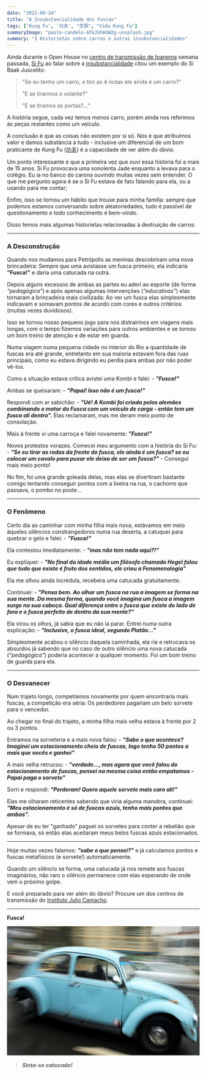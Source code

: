 ```yaml
---
date: "2022-09-24"
title: "A Insubstancialidade dos Fuscas"
tags: ['Kung Fu', '功夫', "念頭", "Vida Kung Fu"]
summaryImage: "paolo-candelo-ATkJUh6OW2g-unsplash.jpg"
summary: "3 Historietas sobre carros e outras insubstancialidades"
---
```


Ainda durante o Open House no [centro de transmissão de Ipanema](https://mestrejuliocamacho.com/os-centros/) semana passada, [Si Fu](http://mestrejuliocamacho.com "Mestre Julio Camacho") ao falar sobre a [insubstancialidade](../3-registros-da-existencia) citou um exemplo do Si Baak Juscelito:

> "Se eu tenho um carro, e tiro as 4 rodas ele ainda é um carro?"
> 
> "E se tirarmos o volante?"
> 
> "E se tiramos as portas?..."

A história segue, cada vez temos menos carro, porém ainda nos referimos às peças restantes como um veículo.

A conclusão é que as coisas não existem por si só.  Nós é que atribuímos valor e damos substância a tudo - inclusive um diferencial de um bom praticante de Kung Fu ([功夫](https://www.mdbg.net/chinese/dictionary?page=chardict&cdcanoce=0&cdqchi=%E5%8A%9F%E5%A4%AB)) é a capacidade de ver além do óbvio.

Um ponto interessante é que a primeira vez que ouvi essa história foi a mais de 15 anos. Si Fu provocava uma sonolenta Jade enquanto a levava para o colégio. Eu ia no banco do carona ouvindo muitas vezes sem entender. O que me pergunto agora é se o Si Fu estava de fato falando para ela, ou a usando para me contar;

Enfim, isso se tornou um hábito que trouxe para minha família: sempre que podemos estamos conversando sobre aleatoriedades, tudo é passível de questionamento e todo conhecimento é bem-vindo.

Disso temos mais algumas historietas relacionadas à destruição de carros:

***

### A Desconstrução

Quando nos mudamos para Petrópolis as meninas descobriram uma nova brincadeira: Sempre que uma avistasse um fusca primeiro, ela indicaria __"Fusca!"__ e daria uma catucada na outra.

Depois alguns excessos de ambas as partes eu aderi ao esporte (de forma *“pedagógica"*) e após apenas algumas intervenções (*“educativas”*) elas tornaram a brincadeira mais civilizada: Ao ver um fusca elas simplesmente indicavam e somavam pontos de acordo com cores e outros critérios (muitas vezes duvidosos).

Isso se tornou nosso pequeno jogo para nos distrairmos em viagens mais longas, com o tempo fizemos variações para outros ambientes e se tornou um bom treino de atenção e de estar em guarda.

Numa viagem numa pequena cidade no interior do Rio a quantidade de fuscas era até grande, entretanto em sua maioria estavam fora das ruas principais, como eu estava dirigindo eu perdia para ambas por não poder vê-los.

Como a situação estava crítica avistei uma Kombi e falei: - *__"Fusca!"__*

Ambas se queixaram: - *__"Papai! Isso não é um fusca!"__*

Respondi com ar sabichão: - ***"Ué! A Kombi foi criada pelos alemães combinando o motor do Fusca com um veículo de carga - então tem um fusca ali dentro".*** Elas reclamaram, mas me deram meio ponto de consolação.

Mais à frente vi uma carroça e falei novamente: ***"Fusca!"*** 

Novos protestos vorazes. Comecei meu argumento com a história do Si Fu: - ***"Se eu tirar as rodas da frente do fusca, ele ainda é um fusca? se eu colocar um cavalo para puxar ele deixa de ser um fusca?"*** - Consegui mais meio ponto!

No fim, foi uma grande goleada delas, mas elas se divertiram bastante comigo tentando conseguir pontos com a lixeira na rua, o cachorro que passava, o pombo no poste...

***

### O Fenômeno

Certo dia ao caminhar com minha filha mais nova, estávamos em meio àqueles silêncios constrangedores numa rua deserta, a catuquei para quebrar o gelo e falei: - ***"Fusca!"***

Ela contestou imediatamente: - ***"mas não tem nada aqui?!"***

Eu expliquei: - ***"No final da idade média um filósofo chamado Hegel falou que tudo que existe é fruto dos sentidos, ele criou a Fenomenologia"***

Ela me olhou ainda incrédula, recebera uma catucada gratuitamente.

Continuei: - ***"Pensa bem. Ao olhar um fusca na rua a imagem se forma na sua mente. Da mesma forma, quando você imagina um fusca a imagem surge na sua cabeça. Qual diferença entre o fusca que existe do lado de fora e o fusca perfeito de dentro da sua mente?"***

Ela virou os olhos, já sabia que eu não ia parar. Entrei numa outra explicação: - ***"Inclusive, o fusca ideal, segundo Platão..."***

Simplesmente acabou o silêncio daquela caminhada, ela ria e retrucava os absurdos já sabendo que no caso de outro silêncio uma nova catucada (*“pedagógica”*) poderia acontecer a qualquer momento. Foi um bom treino de guarda para ela.

***

### O Desvanecer

Num trajeto longo, competíamos novamente por quem encontraria mais fuscas, a competição era séria: Os perdedores pagariam um belo sorvete para o vencedor.

Ao chegar no final do trajeto, a minha filha mais velha estava à frente por 2 ou 3 pontos. 

Entramos na sorveteria e a mais nova falou: - ***"Sabe o que acontece? Imaginei um estacionamento cheio de fuscas, logo tenho 50 pontos a mais que vocês e ganhei"***

A mais velha retrucou: - ***"verdade..., mas agora que você falou do estacionamento de fuscas, pensei na mesma coisa então empatamos - Papai paga o sorvete"***

Sorri e respondi: ***"Perderam! Quero aquele sorvete mais caro ali!"***

Elas me olharam reticentes sabendo que viria alguma manobra, continuei: ***"Meu estacionamento é só de fuscas azuis, tenho mais pontos que ambas".***

Apesar de eu ter "ganhado" paguei os sorvetes para conter a rebelião que se formava, só então elas aceitaram meus belos fuscas azuis estacionados.

***

Hoje muitas vezes falamos: ***"sabe o que pensei?"*** e já calculamos pontos e fuscas metafísicos (e sorvete!) automaticamente. 

Quando um silêncio se forma, uma catucada já nos remete aos fuscas imaginários, não raro o silêncio permanece com elas esperando de onde vem o próximo golpe.

E você preparado para ver além do óbvio? Procure um dos centros de transmissão do [Instituto Julio Camacho](https://mestrejuliocamacho.com).

***

**Fusca!**

![Fusca! Sinta-se catucado!](./paolo-candelo-ATkJUh6OW2g-unsplash.jpg "https://unsplash.com/@paolocandelo")

> ***Sinta-se catucado!***